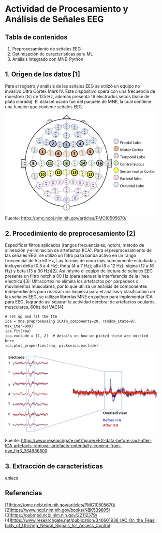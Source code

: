 # **Actividad de Procesamiento y Análisis de Señales EEG**

## **Tabla de contenidos**
1. Preprocesamiento de señales EEG
2. Optimización de características para ML
3. Análisis integrado con MNE-Python


## 1. Origen de los datos [1]
Para el registro y análisis de las señales EEG se utilizó un equipo no invasivo Ultra Cortex Mark IV. Este dispositivo opera con una frecuencia de muestreo (fs) de 125 Hz, además presenta 16 electrodos secos (base de plata clorada). El dataset usado fue del paquete de MNE, la cual contiene una función que contiene señales EEG.

![](imagenes/figura_1.png)
Fuente: https://pmc.ncbi.nlm.nih.gov/articles/PMC10505670/

## 2. Procedimiento de preprocesamiento [2]
Especificar filtros aplicados (rangos frecuenciales, notch), método de alineación y eliminación de artefactos (ICA).
Para el preprocesamiento de las señales EEG, se utilizó un filtro pasa banda activo en un rango frecuencial de 5 a 50 Hz, Las formas de onda más comúnmente estudiadas incluyen delta (0,5 a 4 Hz); theta (4 a 7 Hz); alfa (8 a 12 Hz); sigma (12 a 16 Hz) y beta (13 a 30 Hz)[2]. Así mismo el equipo de lectura de señales EEG presenta un filtro notch a 60 Hz (para atenuar la interferencia de la línea eléctrica)[3]. Ultracortex no elimina los artefactos por parpadeos o movimientos musculares, por lo que utiliza un análisis de componentes independientes para realizar una limpieza para el análisis y clasificación de las señales EEG, se utilizan librerías MNE en python para implementar ICA para EEG, logrando así separar la actividad cerebral de artefactos oculares, musculares, 60hz del VAC[4].

```
# set up and fit the ICA
ica = mne.preprocessing.ICA(n_components=20, random_state=97, max_iter=800)
ica.fit(raw)
ica.exclude = [1, 2]  # details on how we picked these are omitted here
ica.plot_properties(raw, picks=ica.exclude)
```

![](imagenes/figura_2.png)

Fuente: https://www.researchgate.net/figure/EEG-data-before-and-after-ICA-artefacts-removal-artefacts-potentially-coming-from-eye_fig3_364936500

## 3. Extracción de características
[enlace](https://github.com/Christianayala12/GRUPO2-ISB-2025-I/blob/master/Laboratorios/Laboratorio%2011%20-%20MNE-EEG/ML_EEG_LAB_ISB.ipynb)



## Referencias
[1]https://pmc.ncbi.nlm.nih.gov/articles/PMC10505670/ 
[2]https://www.ncbi.nlm.nih.gov/books/NBK539805/
[3]https://pubmed.ncbi.nlm.nih.gov/22112379/
[4]https://www.researchgate.net/publication/340601936_IAC_On_the_Feasibility_of_Utilizing_Neural_Signals_for_Access_Control 
